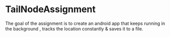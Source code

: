 # TailNodeAssignment

The goal of the assignment is to create an android app that keeps
running in the background , tracks the location constantly & saves it to a file.
